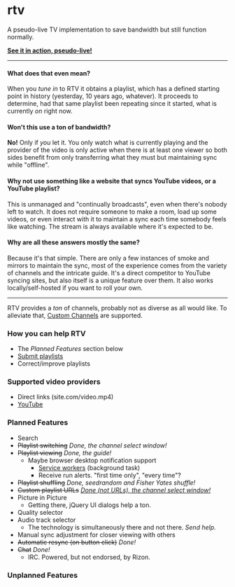 # rtv
A pseudo-live TV implementation to save bandwidth but still function normally.

**[See it in action, pseudo-live!](https://myrtv.github.io/)**

----

#### What does that even mean?
When you *tune in* to RTV it obtains a playlist, which has a defined starting point in history (yesterday, 10 years ago, whatever). It proceeds to determine, had that same playlist been repeating since it started, what is currently *on* right now.

#### Won't this use a ton of bandwidth?
**No!** Only if *you* let it. You only watch what is currently playing and the provider of the video is only active when there is at least one viewer so both sides benefit from only transferring what they must but maintaining sync while "offline".

#### Why not use something like a website that syncs YouTube videos, or a YouTube playlist?    
This is unmanaged and "continually broadcasts", even when there's nobody left to watch. It does not require someone to make a room, load up some videos, or even interact with it to maintain a sync each time somebody feels like watching. The stream is always available where it's expected to be.

#### Why are all these answers mostly the same?
Because it's that simple. There are only a few instances of smoke and mirrors to maintain the sync, most of the experience comes from the variety of channels and the intricate guide. It's a direct competitor to YouTube syncing sites, but also itself is a unique feature over them. It also works locally/self-hosted if you want to roll your own.

----

RTV provides a *ton* of channels, probably not as diverse as all would like. To alleviate that, [Custom Channels](https://github.com/myrtv/myrtv.github.io/wiki/Custom-Channels) are supported.

### How you can help RTV

 - The *Planned Features* section below
 - [Submit playlists](https://github.com/myrtv/myrtv.github.io/wiki/Playlist-Format)
 - Correct/improve playlists 

### Supported video providers
 - Direct links (site.com/video.mp4)
 - [YouTube](https://github.com/myrtv/myrtv.github.io/wiki/YouTube-Playlists)

### Planned Features
 - Search
 - ~~Playlist switching~~ *Done, the channel select window!*
 - ~~Playlist viewing~~ *Done, the guide!* 
   - Maybe browser desktop notification support
     - [Service workers](https://github.com/w3c/ServiceWorker/blob/master/explainer.md) (background task)
     - Receive run alerts. "first time only", "every time"?
 - ~~Playlist shuffling~~ *Done, seedrandom and Fisher Yates shuffle!*
 - ~~Custom playlist URLs~~ *[Done (not URLs), the channel select window!](https://github.com/myrtv/myrtv.github.io/wiki/Custom-Channels)*
 - Picture in Picture
   - Getting there, jQuery UI dialogs help a ton.
 - Quality selector
 - Audio track selector
   - The technology is simultaneously there and not there. *Send help.*
 - Manual sync adjustment for closer viewing with others
 - ~~Automatic resync (on button click)~~ *Done!*
 - ~~Chat~~ *Done!*
   - IRC. Powered, but not endorsed, by Rizon.
 
### Unplanned Features
